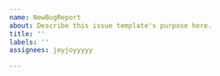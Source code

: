 ```yaml
---
name: NewBugReport
about: Describe this issue template's purpose here.
title: ''
labels: ''
assignees: joyjoyyyyy

---
```



